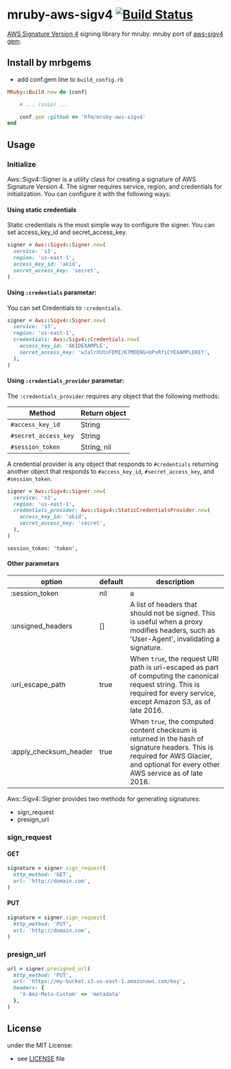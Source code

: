 # mruby-aws-sigv4   [![Build Status](https://travis-ci.org/hfm/mruby-aws-sigv4.svg?branch=master)](https://travis-ci.org/hfm/mruby-aws-sigv4)

[AWS Signature Version 4](https://docs.aws.amazon.com/general/latest/gr/signature-version-4.html) signing library for mruby. mruby port of [aws-sigv4 gem](https://rubygems.org/gems/aws-sigv4/).

## Install by mrbgems

- add conf.gem line to `build_config.rb`

```ruby
MRuby::Build.new do |conf|

    # ... (snip) ...

    conf.gem :github => 'hfm/mruby-aws-sigv4'
end
```

## Usage

### Initialize

Aws::Sigv4::Signer is a utility class for creating a signature of AWS Signature Version 4. The signer requires service, region, and credentials for initialization. You can configure it with the following ways:

#### Using static credentials

Static credentials is the most simple way to configure the signer. You can set access\_key\_id and secret\_access\_key.

```ruby
signer = Aws::Sigv4::Signer.new(
  service: 's3',
  region: 'us-east-1',
  access_key_id: 'akid',
  secret_access_key: 'secret',
)
```

#### Using `:credentials` parametar:

You can set Credentials to `:credentials`.

```ruby
signer = Aws::Sigv4::Signer.new(
  service: 's3',
  region: 'us-east-1',
  credentials: Aws::Sigv4::Credentials.new(
    access_key_id: 'AKIDEXAMPLE',
    secret_access_key: 'wJalrXUtnFEMI/K7MDENG+bPxRfiCYEXAMPLEKEY',
  ),
)
```

#### Using `:credentials_provider` parametar:

The `:credentials_provider` requires any object that the following methods:

Method | Return object
---|---
`#access_key_id` | String
`#secret_access_key` | String
`#session_token` | String, nil

A credential provider is any object that responds to `#credentials`
returning another object that responds to `#access_key_id`, `#secret_access_key`,
and `#session_token`.

```ruby
signer = Aws::Sigv4::Signer.new(
  service: 's3',
  region: 'us-east-1',
  credentials_provider: Aws::Sigv4::StaticCredentialsProvider.new(
    access_key_id: 'akid',
    secret_access_key: 'secret',
  ),
)
```

    session_token: 'token',
#### Other parametars

option | default | description
---|---|---
:session_token | nil | a
:unsigned\_headers | [] | A list of headers that should not be signed. This is useful when a proxy modifies headers, such as 'User-Agent', invalidating a signature.
:uri\_escape\_path | true | When `true`, the request URI path is uri-escaped as part of computing the canonical request string. This is required for every service, except Amazon S3, as of late 2016.
:apply\_checksum\_header | true | When `true`, the computed content checksum is returned in the hash of signature headers. This is required for AWS Glacier, and optional for every other AWS service as of late 2016.

Aws::Sigv4::Signer provides two methods for generating signatures:

- sign\_request
- presign\_url

### sign\_request

#### GET

```ruby
signature = signer.sign_request(
  http_method: 'GET',
  url: 'http://domain.com',
)
```

#### PUT

```ruby
signature = signer.sign_request(
  http_method: 'PUT',
  url: 'http://domain.com',
)
```

### presign\_url

```ruby
url = signer.presigned_url(
  http_method: 'PUT',
  url: 'https://my-bucket.s3-us-east-1.amazonaws.com/key',
  headers: {
    'X-Amz-Meta-Custom' => 'metadata'
  },
)
```

## License

under the MIT License:
- see [LICENSE](./LICENSE) file

